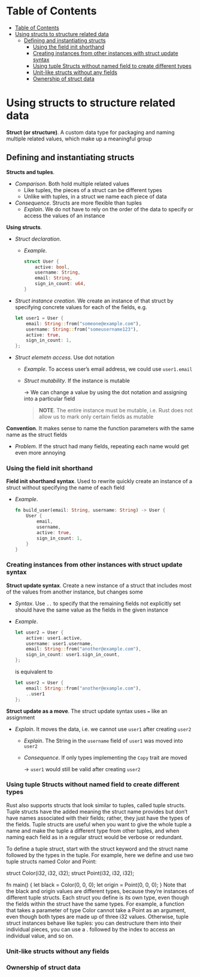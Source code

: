 <!-- TOC titleSize:1 tabSpaces:2 depthFrom:1 depthTo:6 withLinks:1 updateOnSave:1 orderedList:0 skip:0 title:1 charForUnorderedList:* -->
# Table of Contents
- [Table of Contents](#table-of-contents)
- [Using structs to structure related data](#using-structs-to-structure-related-data)
  - [Defining and instantiating structs](#defining-and-instantiating-structs)
    - [Using the field init shorthand](#using-the-field-init-shorthand)
    - [Creating instances from other instances with struct update syntax](#creating-instances-from-other-instances-with-struct-update-syntax)
    - [Using tuple Structs without named field to create different types](#using-tuple-structs-without-named-field-to-create-different-types)
    - [Unit-like structs without any fields](#unit-like-structs-without-any-fields)
    - [Ownership of struct data](#ownership-of-struct-data)
<!-- /TOC -->

# Using structs to structure related data
**Struct (or structure)**. A custom data type for packaging and naming multiple related values, which make up a meaningful group

## Defining and instantiating structs
**Structs and tuples**. 
* *Comparison*. Both hold multiple related values
    * Like tuples, the pieces of a struct can be different types
    * Unlike with tuples, in a struct we name each piece of data
* *Consequence*. Structs are more flexible than tuples
    * *Explain*. We do not have to rely on the order of the data to specify or access the values of an instance

**Using structs**.
* *Struct declaration*.
    * *Example*.

        ```rs
        struct User {
            active: bool,
            username: String,
            email: String,
            sign_in_count: u64,
        }
        ```

* *Struct instance creation*. We create an instance of that struct by specifying concrete values for each of the fields, e.g.

    ```rs
    let user1 = User {
        email: String::from("someone@example.com"),
        username: String::from("someusername123"),
        active: true,
        sign_in_count: 1,
    };
    ```

* *Struct elemetn access*. Use dot notation
    * *Example*. To access user’s email address, we could use `user1.email`
    * *Struct mutability*. If the instance is mutable
        
        $\to$ We can change a value by using the dot notation and assigning into a particular field

        >**NOTE**. The entire instance must be mutable, i.e. Rust does not allow us to mark only certain fields as mutable

**Convention**. It makes sense to name the function parameters with the same name as the struct fields
* *Problem*. If the struct had many fields, repeating each name would get even more annoying

### Using the field init shorthand
**Field init shorthand syntax**. Used to rewrite quickly create an instance of a struct without specifying the name of each field
* *Example*.

    ```rs
    fn build_user(email: String, username: String) -> User {
        User {
            email,
            username,
            active: true,
            sign_in_count: 1,
        }
    }
    ```

### Creating instances from other instances with struct update syntax
**Struct update syntax**. Create a new instance of a struct that includes most of the values from another instance, but changes some
* *Syntax*. Use `..` to specify that the remaining fields not explicitly set should have the same value as the fields in the given instance
* *Example*.

    ```rs
    let user2 = User {
        active: user1.active,
        username: user1.username,
        email: String::from("another@example.com"),
        sign_in_count: user1.sign_in_count,
    };
    ```

    is equivalent to

    ```rs
    let user2 = User {
        email: String::from("another@example.com"),
        ..user1
    };
    ```

**Struct update as a move**. The struct update syntax uses `=` like an assignment
* *Explain*. It moves the data, i.e. we cannot use `user1` after creating `user2` 
    * *Explain*. The String in the `username` field of `user1` was moved into `user2`
    * *Consequence*. If only types implementing the `Copy` trait are moved

        $\to$ `user1` would still be valid after creating `user2`

### Using tuple Structs without named field to create different types
Rust also supports structs that look similar to tuples, called tuple structs. Tuple structs have the added meaning the struct name provides but don’t have names associated with their fields; rather, they just have the types of the fields. Tuple structs are useful when you want to give the whole tuple a name and make the tuple a different type from other tuples, and when naming each field as in a regular struct would be verbose or redundant.

To define a tuple struct, start with the struct keyword and the struct name followed by the types in the tuple. For example, here we define and use two tuple structs named Color and Point:


struct Color(i32, i32, i32);
struct Point(i32, i32, i32);

fn main() {
    let black = Color(0, 0, 0);
    let origin = Point(0, 0, 0);
}
Note that the black and origin values are different types, because they’re instances of different tuple structs. Each struct you define is its own type, even though the fields within the struct have the same types. For example, a function that takes a parameter of type Color cannot take a Point as an argument, even though both types are made up of three i32 values. Otherwise, tuple struct instances behave like tuples: you can destructure them into their individual pieces, you can use a . followed by the index to access an individual value, and so on.

### Unit-like structs without any fields

### Ownership of struct data